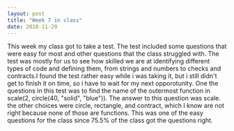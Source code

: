```yaml
---
layout: post
title: "Week 7 in class"
date: 2018-11-29
---
```

This week my class got to take a test. The test included some questions that were easy for most and other questions that the class struggled with. The test was mostly for us to see how skilled we are at identifying different types of code and defining them, from strings and numbers to checks and contracts.I found the test rather easy while i was taking it, but i still didn't get to finish it on time, so i have to wait for my next opporotunity. One the questions in this test was to find the name of the outermost function in scale(2, circle(40, "solid", "blue")). The answer to this question was scale. the other choices were circle, rectangle, and contract, which I know are not right because none of those are functions. This was one of the easy questions for the class since 75.5% of the class got the questions right.
